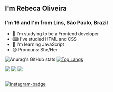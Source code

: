 ## I'm Rebeca Oliveira 
### I'm 16 and I'm from Lins, São Paulo, Brazil   

- 🔭 I'm studying to be a Frontend developer
- ⌨ I've studied HTML and CSS
- 🌱 I'm learning JavaScript 
- 😄 Pronouns: She/Her

![Anurag's GitHub stats](https://github-readme-stats.vercel.app/api?username=rebsoli&show_icons=true&theme=tokyonight)
[![Top Langs](https://github-readme-stats.vercel.app/api/top-langs/?username=rebsoli&layout=compact&theme=tokyonight)](https://github.com/anuraghazra/github-readme-stats)

<div style="display: inline-block">
  <img src="https://img.shields.io/badge/HTML5-E34F26?style=for-the-badge&logo=html5&logoColor=white">    
  <img src="https://img.shields.io/badge/CSS3-1572B6?style=for-the-badge&logo=css3&logoColor=white">    
  <img src="https://img.shields.io/badge/JavaScript-F7DF1E?style=for-the-badge&logo=javascript&logoColor=black">    
</div>

##

<a href="https://www.instagram.com/rebs_oliveira01/" target= "_blank"><img src= "https://img.shields.io/badge/Instagram-E4405F?style=for-the-badge&logo=instagram&logoColor=white" alt="instagram-badge"></a>

